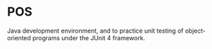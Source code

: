 POS
===

Java development environment, and to practice unit testing of object-oriented programs under the JUnit 4 framework. 
